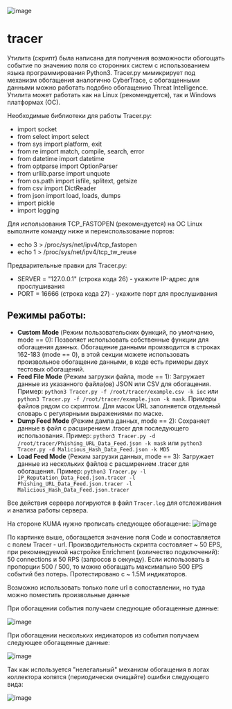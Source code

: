 ![image](https://github.com/borross/tracer/assets/39199196/edb2c62c-052c-440c-868e-8ea020b8c58e)

# tracer
Утилита (скрипт) была написана для получения возможности обогощать событие по значению поля со сторонних систем с использованием языка программирования Python3. Tracer.py мимикрирует под механизм обогащения аналогично CyberTrace, с обогащенными данными можно работать подобно обогащению Threat Intelligence. Утилита может работать как на Linux (рекомендуется), так и Windows платформах (ОС).

Необходимые библиотеки для работы Tracer.py:
- import socket
- from select import select
- from sys import platform, exit
- from re import match, compile, search, error
- from datetime import datetime
- from optparse import OptionParser
- from urllib.parse import unquote
- from os.path import isfile, splitext, getsize
- from csv import DictReader
- from json import load, loads, dumps
- import pickle
- import logging

Для использования TCP_FASTOPEN (рекомендуется) на ОС Linux выполните команду ниже и переиспользование портов:
- echo 3 > /proc/sys/net/ipv4/tcp_fastopen
- echo 1 > /proc/sys/net/ipv4/tcp_tw_reuse

Предварительные правки для Tracer.py:
- SERVER = "127.0.0.1" (строка кода 26) - укажите IP-адрес для прослушивания
- PORT = 16666 (строка кода 27) - укажите порт для прослушивания

## Режимы работы:
- **Custom Mode** (Режим пользовательских функций, по умолчанию, mode == 0): Позволяет использовать собственные функции для обогащения данных. Обогащение данными производится в строках 162-183 (mode == 0), в этой секции можете использовать произвольное обогащение данными, в коде есть примеры двух тестовых обогащений.
- **Feed File Mode** (Режим загрузки файла, mode == 1): Загружает данные из указанного файла(ов) JSON или CSV для обогащения. Пример: `python3 Tracer.py -f /root/tracer/example.csv -k ioc` или `python3 Tracer.py -f /root/tracer/example.json -k mask`. Примеры файлов рядом со скриптом. Для масок URL заполняется отдельный словарь с регулярными выражениями по маске.
- **Dump Feed Mode** (Режим дампа данных, mode == 2): Сохраняет данные в файл с расширением .tracer для последующего использования. Пример: `python3 Tracer.py -d /root/tracer/Phishing_URL_Data_Feed.json -k mask` или `python3 Tracer.py -d Malicious_Hash_Data_Feed.json -k MD5`
- **Load Feed Mode** (Режим загрузки данных, mode == 3): Загружает данные из нескольких файлов с расширением .tracer для обогащения. Пример: `python3 Tracer.py -l IP_Reputation_Data_Feed.json.tracer -l Phishing_URL_Data_Feed.json.tracer -l Malicious_Hash_Data_Feed.json.tracer`

Все действия сервера логируются в файл `Tracer.log` для отслеживания и анализа работы сервера.


На стороне KUMA нужно прописать следующее обогащение:
![image](https://github.com/borross/tracer/assets/39199196/ecbae16d-638b-4236-a809-fffd06ec7963)

По картинке выше, обогащается значение поля Code и сопоставляется с полем Tracer - url. Производительность скрипта состовляет ~ 50 EPS, при рекомендуемой настройке Enrichment (количество подключений): 50 connections и 50 RPS (запросов в секунду). Если использовать в пропорции 500 / 500, то можно обогащать максимально 500 EPS событий без потерь. Протестировано с ~ 1.5М индикаторов.

Возможно использовать только поле url в сопоставлении, но туда можно поместить произвольные данные

При обогащении события получаем следующие обогащенные данные:

![image](https://github.com/borross/tracer/assets/39199196/4935e2c5-b7fc-4c06-a57e-de7920e98085)

При обогащении нескольких индикаторов из события получаем следующее обогащенные данные:

![image](https://github.com/borross/tracer/assets/39199196/c324dec1-8902-4bf0-9663-a8be87bc2187)

Так как используется "нелегальный" механизм обогащения в логах коллектора копятся (периодически очищайте) ошибки следующего вида:

![image](https://github.com/borross/tracer/assets/39199196/783bd530-956f-4634-8a4b-2af4dd41a126)


